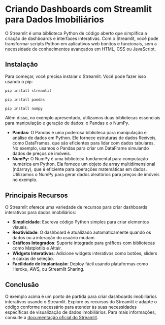 # Criando Dashboards com Streamlit para Dados Imobiliários

O Streamlit é uma biblioteca Python de código aberto que simplifica a criação de dashboards e interfaces interativas. Com o Streamlit, você pode transformar scripts Python em aplicativos web bonitos e funcionais, sem a necessidade de conhecimentos avançados em HTML, CSS ou JavaScript.

## Instalação

Para começar, você precisa instalar o Streamlit. Você pode fazer isso usando o pip:

```bash
pip install streamlit
```
```bash
pip install pandas
```
```bash
pip install numpy
```

Além disso, no exemplo apresentado, utilizamos duas bibliotecas essenciais para manipulação e geração de dados: o Pandas e o NumPy.

- **Pandas:** O Pandas é uma poderosa biblioteca para manipulação e análise de dados em Python. Ele fornece estruturas de dados flexíveis, como DataFrames, que são eficientes para lidar com dados tabulares. No exemplo, usamos o Pandas para criar um DataFrame simulando dados de preços de imóveis.
- **NumPy:** O NumPy é uma biblioteca fundamental para computação numérica em Python. Ela fornece um objeto de array multidimensional (ndarray), que é eficiente para operações matemáticas em dados. Utilizamos o NumPy para gerar dados aleatórios para preços de imóveis no exemplo.

## Principais Recursos

O Streamlit oferece uma variedade de recursos para criar dashboards interativos para dados imobiliários:

- **Simplicidade**: Escreva código Python simples para criar elementos visuais.
- **Reatividade**: O dashboard é atualizado automaticamente quando os dados ou a interação do usuário mudam.
- **Gráficos Integrados**: Suporte integrado para gráficos com bibliotecas como Matplotlib e Altair.
- **Widgets Interativos**: Adicione widgets interativos como botões, sliders e caixas de seleção.
- **Facilidade de Implantação**: Deploy fácil usando plataformas como Heroku, AWS, ou Streamlit Sharing.

## Conclusão

O exemplo acima é um ponto de partida para criar dashboards imobiliários interativos usando o Streamlit. Explore os recursos do Streamlit e adapte o código conforme necessário para atender às suas necessidades específicas de visualização de dados imobiliários. Para mais informações, consulte a [documentação oficial do Streamlit](https://docs.streamlit.io/).